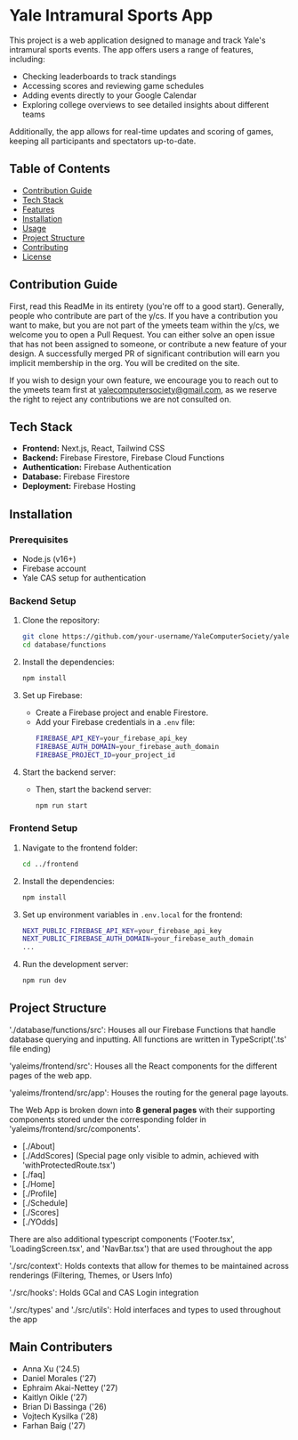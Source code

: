 # Yale Intramural Sports App

This project is a web application designed to manage and track Yale's intramural sports events. The app offers users a range of features, including:

- Checking leaderboards to track standings
- Accessing scores and reviewing game schedules
- Adding events directly to your Google Calendar
- Exploring college overviews to see detailed insights about different teams

Additionally, the app allows for real-time updates and scoring of games, keeping all participants and spectators up-to-date.



## Table of Contents

- [Contribution Guide](#contribution-guide)
- [Tech Stack](#tech-stack)
- [Features](#features)
- [Installation](#installation)
- [Usage](#usage)
- [Project Structure](#project-structure)
- [Contributing](#contributing)
- [License](#license)

## Contribution Guide

First, read this ReadMe in its entirety (you're off to a good start). Generally, people who contribute are part of the y/cs. If you have a contribution you want to make, but you are not part of the ymeets team within the y/cs, we welcome you to open a Pull Request. You can either solve an open issue that has not been assigned to someone, or contribute a new feature of your design. A successfully merged PR of significant contribution will earn you implicit membership in the org. You will be credited on the site.

If you wish to design your own feature, we encourage you to reach out to the ymeets team first at yalecomputersociety@gmail.com, as we reserve the right to reject any contributions we are not consulted on.

## Tech Stack

- **Frontend:** Next.js, React, Tailwind CSS
- **Backend:** Firebase Firestore, Firebase Cloud Functions
- **Authentication:** Firebase Authentication
- **Database:** Firebase Firestore
- **Deployment:** Firebase Hosting

## Installation

### Prerequisites

- Node.js (v16+)
- Firebase account
- Yale CAS setup for authentication

### Backend Setup

1. Clone the repository:

   ```bash
   git clone https://github.com/your-username/YaleComputerSociety/yaleims.git
   cd database/functions
   ```

2. Install the dependencies:

   ```bash
   npm install
   ```

3. Set up Firebase:

   - Create a Firebase project and enable Firestore.
   - Add your Firebase credentials in a `.env` file:
     ```bash
     FIREBASE_API_KEY=your_firebase_api_key
     FIREBASE_AUTH_DOMAIN=your_firebase_auth_domain
     FIREBASE_PROJECT_ID=your_project_id
     ```

4. Start the backend server:

   - Then, start the backend server:
     ```bash
     npm run start
     ```

### Frontend Setup

1. Navigate to the frontend folder:

   ```bash
   cd ../frontend
   ```

2. Install the dependencies:

   ```bash
   npm install
   ```

3. Set up environment variables in `.env.local` for the frontend:

   ```bash
   NEXT_PUBLIC_FIREBASE_API_KEY=your_firebase_api_key
   NEXT_PUBLIC_FIREBASE_AUTH_DOMAIN=your_firebase_auth_domain
   ...
   ```

4. Run the development server:
   ```bash
   npm run dev
   ```

## Project Structure

'./database/functions/src': Houses all our Firebase Functions that handle database querying and inputting. All functions are written in TypeScript('.ts' file ending)

'yaleims/frontend/src': Houses all the React components for the different pages of the web app.

'yaleims/frontend/src/app': Houses the routing for the general page layouts.

The Web App is broken down into **8 general pages** with their supporting components stored under the corresponding folder in 'yaleims/frontend/src/components'. 

   - [./About]
   - [./AddScores] (Special page only visible to admin, achieved with 'withProtectedRoute.tsx')
   - [./faq]
   - [./Home]
   - [./Profile]
   - [./Schedule]
   - [./Scores]
   - [./YOdds]

There are also additional typescript components ('Footer.tsx', 'LoadingScreen.tsx', and 'NavBar.tsx') that are used throughout the app

'./src/context': Holds contexts that allow for themes to be maintained across renderings (Filtering, Themes, or Users Info)

'./src/hooks': Holds GCal and CAS Login integration

'./src/types' and './src/utils': Hold interfaces and types to used throughout the app

## Main Contributers

- Anna Xu ('24.5)
- Daniel Morales ('27)
- Ephraim Akai-Nettey ('27)
- Kaitlyn Oikle ('27)
- Brian Di Bassinga ('26)
- Vojtech Kysilka ('28)
- Farhan Baig ('27)